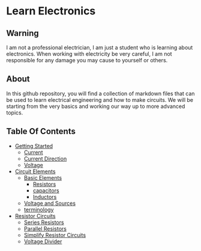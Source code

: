 # Learn Electronics

## Warning 
I am not a professional electrician, I am just a student who is learning about electronics.
When working with electricity be very careful, I am not responsible for any damage you may cause to yourself or others. 


## About
In this github repository, you will find a collection of markdown files that can be used to learn electrical engineering and how to make circuits. We will be starting from the very basics and working our way up to more advanced topics. 
 

## Table Of Contents

- [Getting Started](/Getting%20started/Introduction.md)
  - [Current](/Getting%20started/Current.md)
  - [Current Direction](/Getting%20started/Current-direction.md)
  - [Voltage](/Getting%20started/Voltage.md)
- [Circuit Elements](/Circuit%20elements/Introduction.md)
  - [Basic Elements](/Circuit%20elements/Basic-elements.md)
    - [Resistors](/Circuit%20elements/specific/Resistors.md)
    - [capacitors](/Circuit%20elements/specific/Capacitors.md)
    - [Inductors](/Circuit%20elements/specific/Inductors.md)
  - [Voltage and Sources](/Circuit%20elements/Sources.md)
  - [terminology](Circuit%20elements/Terminology.md)
-  [Resistor Circuits](/Resistor%20circuits/Introduction.md)
   -  [Series Resistors](/Resistor%20circuits/Series-resistors.md)
   - [Parallel Resistors](/Resistor%20circuits/Parallel-resistors.md) 
   - [Simplify Resistor Circuits](/Resistor%20circuits/Simplify-resistor.md) 
   - [Voltage Divider](/Resistor%20circuits/Voltage-divider.md) 
  